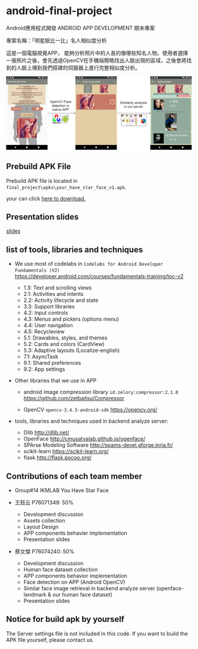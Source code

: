 # android-final-project
Android應用程式開發 ANDROID APP DEVELOPMENT 期末專案

專案名稱：「明星臉比一比」名人相似度分析

這是一個電腦視覺APP， 能夠分析照片中的人長的像哪些知名人物。使用者選擇一張照片之後，會先透過OpenCV在手機端簡略找出人臉出現的區域，之後會將找到的人臉上傳到我們搭建的伺服器上進行完整相似度分析。

![](images/android_final_project_flowchart_v3.png)
<!-- 詳細介紹與說明請參考 [app_intro.md](app_intro.md) -->

## Prebuild APK File
Prebuild APK file is located in `final_project\apks\your_have_star_face_v1.apk`.

your can click [here to download.](https://github.com/johnson18404/android-final-project/raw/master/final_project/apks/your_have_star_face_v1.apk) 


## Presentation slides
[slides](https://docs.google.com/presentation/d/1NdUjPPXyTI4isDLCC2znDM8wkyT4uHbJZsy9zbpWQz8/edit#slide=id.g5bf75c0000_0_517)

## list of tools, libraries and techniques 

* We use most of codelabs in `Codelabs for Android Developer Fundamentals (V2)` https://developer.android.com/courses/fundamentals-training/toc-v2
    * 1.3: Text and scrolling views
    * 2.1: Activities and intents
    * 2.2: Activity lifecycle and state
    * 3.3: Support libraries
    * 4.2: Input controls
    * 4.3: Menus and pickers (options menu)
    * 4.4: User navigation
    * 4.5: Recycleview
    * 5.1: Drawables, styles, and themes
    * 5.2: Cards and colors (CardView)
    * 5.3: Adaptive layouts (Localize-english)
    * 7.1: AsyncTask
    * 9.1: Shared preferences
    * 9.2: App settings

* Other libraries that we use in APP
    * android image compression library `id.zelory:compressor:2.1.0` https://github.com/zetbaitsu/Compressor

    * OpenCV `opencv-3.4.3-android-sdk` https://opencv.org/

* tools, libraries and techniques used in backend analyze server:
    * Dlib http://dlib.net/
    * OpenFace http://cmusatyalab.github.io/openface/
    * SPArse Modeling Software http://spams-devel.gforge.inria.fr/
    * scikit-learn https://scikit-learn.org/
    * flask http://flask.pocoo.org/


## Contributions of each team member
* Group#14	IKMLAB	You Have Star Face
		
* 王鈺云 P76071349: 50% 
    * Development discussion
    * Assets collection 
    * Layout Design
    * APP components behavier implementation
    * Presentation slides

* 蔡文傑 P76074240: 50% 
    * Development discussion
    * Human face dataset collection
    * APP components behavior implementation
    * Face detection on APP (Android OpenCV)
    * Similar face image retrieval in backend analyze server (openface-landmark & our human face dataset)
    * Presentation slides


## Notice for build apk by yourself
The Server settings file is not included in this code. If you want to build the APK file yourself, please contact us.